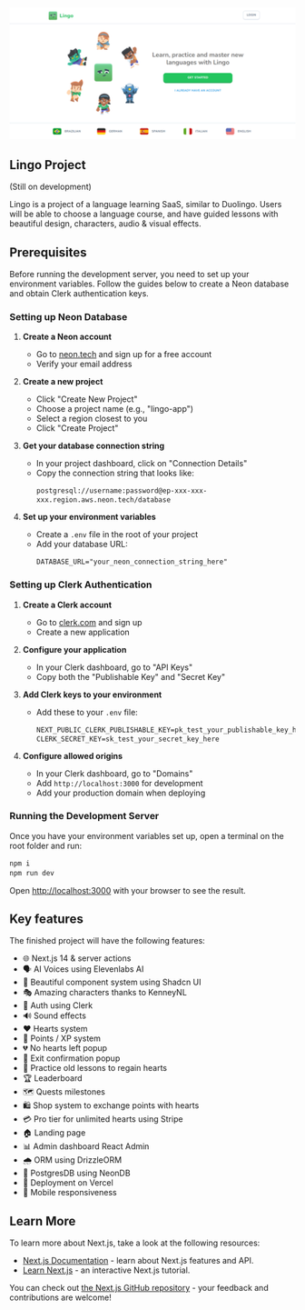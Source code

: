 ![Cover](./.github/cover.png)

## Lingo Project

(Still on development)

Lingo is a project of a language learning SaaS, similar to Duolingo.
Users will be able to choose a language course, and have guided lessons with beautiful design, characters, audio & visual effects.

## Prerequisites

Before running the development server, you need to set up your environment variables. Follow the guides below to create a Neon database and obtain Clerk authentication keys.

### Setting up Neon Database

1. **Create a Neon account**

   - Go to [neon.tech](https://neon.tech) and sign up for a free account
   - Verify your email address

2. **Create a new project**

   - Click "Create New Project"
   - Choose a project name (e.g., "lingo-app")
   - Select a region closest to you
   - Click "Create Project"

3. **Get your database connection string**

   - In your project dashboard, click on "Connection Details"
   - Copy the connection string that looks like:
     ```
     postgresql://username:password@ep-xxx-xxx-xxx.region.aws.neon.tech/database
     ```

4. **Set up your environment variables**
   - Create a `.env` file in the root of your project
   - Add your database URL:
     ```
     DATABASE_URL="your_neon_connection_string_here"
     ```

### Setting up Clerk Authentication

1. **Create a Clerk account**

   - Go to [clerk.com](https://clerk.com) and sign up
   - Create a new application

2. **Configure your application**

   - In your Clerk dashboard, go to "API Keys"
   - Copy both the "Publishable Key" and "Secret Key"

3. **Add Clerk keys to your environment**

   - Add these to your `.env` file:
     ```
     NEXT_PUBLIC_CLERK_PUBLISHABLE_KEY=pk_test_your_publishable_key_here
     CLERK_SECRET_KEY=sk_test_your_secret_key_here
     ```

4. **Configure allowed origins**
   - In your Clerk dashboard, go to "Domains"
   - Add `http://localhost:3000` for development
   - Add your production domain when deploying

### Running the Development Server

Once you have your environment variables set up, open a terminal on the root folder and run:

```bash
npm i
npm run dev
```

Open [http://localhost:3000](http://localhost:3000) with your browser to see the result.

## Key features

The finished project will have the following features:

- 🌐 Next.js 14 & server actions
- 🗣 AI Voices using Elevenlabs AI
- 🎨 Beautiful component system using Shadcn UI
- 🎭 Amazing characters thanks to KenneyNL
- 🔐 Auth using Clerk
- 🔊 Sound effects
- ❤️ Hearts system
- 🌟 Points / XP system
- 💔 No hearts left popup
- 🚪 Exit confirmation popup
- 🔄 Practice old lessons to regain hearts
- 🏆 Leaderboard
- 🗺 Quests milestones
- 🛍 Shop system to exchange points with hearts
- 💳 Pro tier for unlimited hearts using Stripe
- 🏠 Landing page
- 📊 Admin dashboard React Admin
- 🌧 ORM using DrizzleORM
- 💾 PostgresDB using NeonDB
- 🚀 Deployment on Vercel
- 📱 Mobile responsiveness

## Learn More

To learn more about Next.js, take a look at the following resources:

- [Next.js Documentation](https://nextjs.org/docs) - learn about Next.js features and API.
- [Learn Next.js](https://nextjs.org/learn) - an interactive Next.js tutorial.

You can check out [the Next.js GitHub repository](https://github.com/vercel/next.js/) - your feedback and contributions are welcome!
